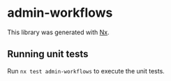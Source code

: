 # admin-workflows

This library was generated with [Nx](https://nx.dev).

## Running unit tests

Run `nx test admin-workflows` to execute the unit tests.
